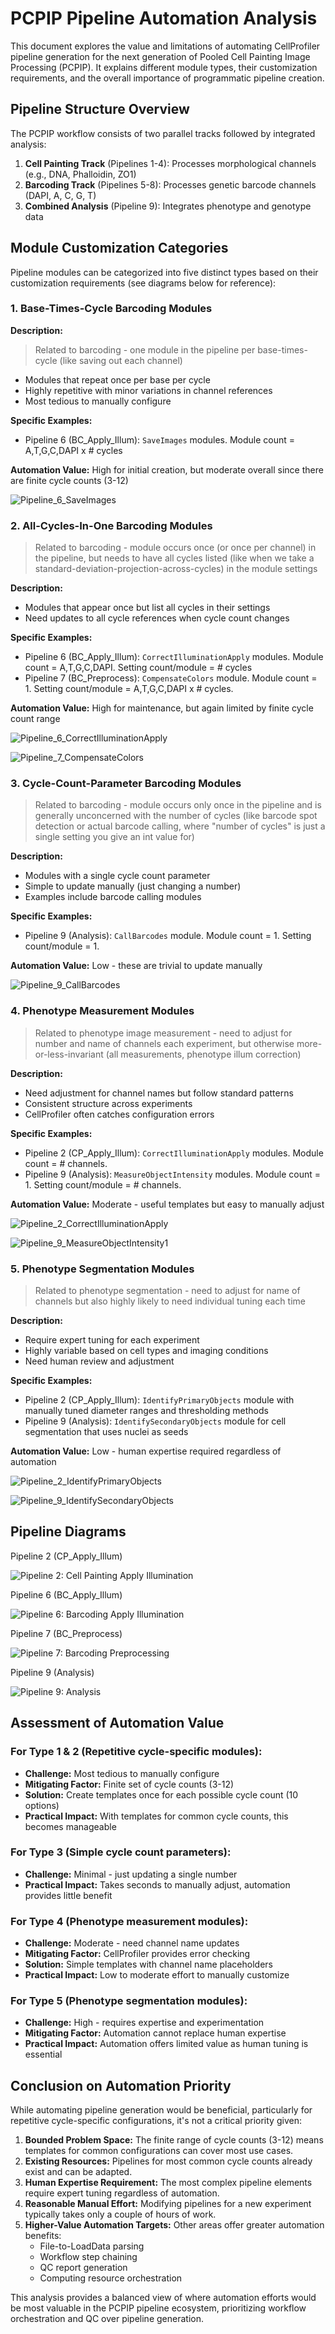 # PCPIP Pipeline Automation Analysis

This document explores the value and limitations of automating CellProfiler pipeline generation for the next generation of Pooled Cell Painting Image Processing (PCPIP). It explains different module types, their customization requirements, and the overall importance of programmatic pipeline creation.

## Pipeline Structure Overview

The PCPIP workflow consists of two parallel tracks followed by integrated analysis:

1. **Cell Painting Track** (Pipelines 1-4): Processes morphological channels (e.g., DNA, Phalloidin, ZO1)
2. **Barcoding Track** (Pipelines 5-8): Processes genetic barcode channels (DAPI, A, C, G, T)
3. **Combined Analysis** (Pipeline 9): Integrates phenotype and genotype data

## Module Customization Categories

Pipeline modules can be categorized into five distinct types based on their customization requirements (see diagrams below for reference):

### 1. Base-Times-Cycle Barcoding Modules

**Description:**

> Related to barcoding - one module in the pipeline per base-times-cycle (like saving out each channel)

- Modules that repeat once per base per cycle
- Highly repetitive with minor variations in channel references
- Most tedious to manually configure

**Specific Examples:**

- Pipeline 6 (BC_Apply_Illum): `SaveImages` modules. Module count = A,T,G,C,DAPI x # cycles

**Automation Value:** High for initial creation, but moderate overall since there are finite cycle counts (3-12)

![Pipeline_6_SaveImages](sample_modules/p6_SaveImages.png)

### 2. All-Cycles-In-One Barcoding Modules

> Related to barcoding - module occurs once (or once per channel) in the pipeline, but needs to have all cycles listed (like when we take a standard-deviation-projection-across-cycles) in the module settings

**Description:**

- Modules that appear once but list all cycles in their settings
- Need updates to all cycle references when cycle count changes

**Specific Examples:**

- Pipeline 6 (BC_Apply_Illum): `CorrectIlluminationApply` modules. Module count = A,T,G,C,DAPI. Setting count/module = # cycles
- Pipeline 7 (BC_Preprocess): `CompensateColors` module. Module count = 1. Setting count/module = A,T,G,C,DAPI x # cycles.

**Automation Value:** High for maintenance, but again limited by finite cycle count range

![Pipeline_6_CorrectIlluminationApply](sample_modules/p6_CorrectIlluminationApply.png)

![Pipeline_7_CompensateColors](sample_modules/p7_CompensateColors.png)

### 3. Cycle-Count-Parameter Barcoding Modules

> Related to barcoding - module occurs only once in the pipeline and is generally unconcerned with the number of cycles (like barcode spot detection or actual barcode calling, where "number of cycles" is just a single setting you give an int value for)

**Description:**

- Modules with a single cycle count parameter
- Simple to update manually (just changing a number)
- Examples include barcode calling modules

**Specific Examples:**

- Pipeline 9 (Analysis): `CallBarcodes` module. Module count = 1. Setting count/module = 1.

**Automation Value:** Low - these are trivial to update manually

![Pipeline_9_CallBarcodes](sample_modules/p9_CallBarcodes.png)

### 4. Phenotype Measurement Modules

> Related to phenotype image measurement - need to adjust for number and name of channels each experiment, but otherwise more-or-less-invariant (all measurements, phenotype illum correction)

**Description:**

- Need adjustment for channel names but follow standard patterns
- Consistent structure across experiments
- CellProfiler often catches configuration errors

**Specific Examples:**

- Pipeline 2 (CP_Apply_Illum): `CorrectIlluminationApply` modules. Module count = # channels.
- Pipeline 9 (Analysis): `MeasureObjectIntensity` modules. Module count = 1. Setting count/module = # channels.

**Automation Value:** Moderate - useful templates but easy to manually adjust

![Pipeline_2_CorrectIlluminationApply](sample_modules/p2_CorrectIlluminationApply.png)

![Pipeline_9_MeasureObjectIntensity1](sample_modules/p9_MeasureObjectIntensity1.png)


### 5. Phenotype Segmentation Modules

> Related to phenotype segmentation - need to adjust for name of channels but also highly likely to need individual tuning each time

**Description:**

- Require expert tuning for each experiment
- Highly variable based on cell types and imaging conditions
- Need human review and adjustment

**Specific Examples:**

- Pipeline 2 (CP_Apply_Illum): `IdentifyPrimaryObjects` module with manually tuned diameter ranges and thresholding methods
- Pipeline 9 (Analysis): `IdentifySecondaryObjects` module for cell segmentation that uses nuclei as seeds

**Automation Value:** Low - human expertise required regardless of automation

![Pipeline_2_IdentifyPrimaryObjects](sample_modules/p2_IdentifyPrimaryObjects.png)

![Pipeline_9_IdentifySecondaryObjects](sample_modules/p9_IdentifySecondaryObjects.png)

## Pipeline Diagrams

Pipeline 2 (CP_Apply_Illum)

![Pipeline 2: Cell Painting Apply Illumination](_ref_graph_format/svg/ref_2_CP_Apply_Illum.svg)

Pipeline 6 (BC_Apply_Illum)

![Pipeline 6: Barcoding Apply Illumination](_ref_graph_format/svg/ref_6_BC_Apply_Illum.svg)

Pipeline 7 (BC_Preprocess)

![Pipeline 7: Barcoding Preprocessing](_ref_graph_format/svg/ref_7_BC_Preprocess.svg)

Pipeline 9 (Analysis)

![Pipeline 9: Analysis](_ref_graph_format/svg/ref_9_Analysis.svg)

## Assessment of Automation Value

### For Type 1 & 2 (Repetitive cycle-specific modules):

- **Challenge:** Most tedious to manually configure
- **Mitigating Factor:** Finite set of cycle counts (3-12)
- **Solution:** Create templates once for each possible cycle count (10 options)
- **Practical Impact:** With templates for common cycle counts, this becomes manageable

### For Type 3 (Simple cycle count parameters):

- **Challenge:** Minimal - just updating a single number
- **Practical Impact:** Takes seconds to manually adjust, automation provides little benefit

### For Type 4 (Phenotype measurement modules):

- **Challenge:** Moderate - need channel name updates
- **Mitigating Factor:** CellProfiler provides error checking
- **Solution:** Simple templates with channel name placeholders
- **Practical Impact:** Low to moderate effort to manually customize

### For Type 5 (Phenotype segmentation modules):

- **Challenge:** High - requires expertise and experimentation
- **Mitigating Factor:** Automation cannot replace human expertise
- **Practical Impact:** Automation offers limited value as human tuning is essential

## Conclusion on Automation Priority

While automating pipeline generation would be beneficial, particularly for repetitive cycle-specific configurations, it's not a critical priority given:

1. **Bounded Problem Space:** The finite range of cycle counts (3-12) means templates for common configurations can cover most use cases.
2. **Existing Resources:** Pipelines for most common cycle counts already exist and can be adapted.
3. **Human Expertise Requirement:** The most complex pipeline elements require expert tuning regardless of automation.
4. **Reasonable Manual Effort:** Modifying pipelines for a new experiment typically takes only a couple of hours of work.
5. **Higher-Value Automation Targets:** Other areas offer greater automation benefits:
      - File-to-LoadData parsing
      - Workflow step chaining
      - QC report generation
      - Computing resource orchestration

This analysis provides a balanced view of where automation efforts would be most valuable in the PCPIP pipeline ecosystem, prioritizing workflow orchestration and QC over pipeline generation.
